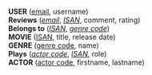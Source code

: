 **USER** (<ins>email</ins>, username)  
**Reviews** (<ins>_email_</ins>, <ins>_ISAN_</ins>, comment, rating)  
**Belongs to** (<ins>_ISAN_</ins>, <ins>_genre code_</ins>)  
**MOVIE** (<ins>ISAN</ins>, title, release date)  
**GENRE** (<ins>genre code</ins>, name)  
**Plays** (<ins>_actor code_</ins>, <ins>_ISAN_</ins>, role)  
**ACTOR** (<ins>actor code</ins>, firstname, lastname)